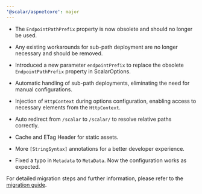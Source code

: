 ```yaml
---
'@scalar/aspnetcore': major
---
```


- The `EndpointPathPrefix` property is now obsolete and should no longer be used.
- Any existing workarounds for sub-path deployment are no longer necessary and should be removed.

- Introduced a new parameter `endpointPrefix` to replace the obsolete `EndpointPathPrefix` property in ScalarOptions.
- Automatic handling of sub-path deployments, eliminating the need for manual configurations.
- Injection of `HttpContext` during options configuration, enabling access to necessary elements from the `HttpContext`.
- Auto redirect from `/scalar` to `/scalar/` to resolve relative paths correctly.
- Cache and ETag Header for static assets.
- More `[StringSyntax]` annotations for a better developer experience.

- Fixed a typo in `Metadata` to `MetaData`. Now the configuration works as expected.

For detailed migration steps and further information, please refer to the [migration guide](https://github.com/scalar/scalar/issues/4362).
